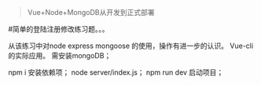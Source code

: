 > Vue+Node+MongoDB从开发到正式部署

#简单的登陆注册修改练习题。。。

从该练习中对node express mongoose 的使用，操作有进一步的认识。
Vue-cli 的实际应用。
需安装mongoDB；

npm i  安装依赖项；
node server/index.js；
npm run dev 启动项目；

